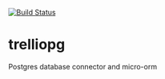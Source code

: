 [![Build Status](https://travis-ci.org/technomaniac/trelliopg.svg?branch=master)](https://travis-ci.org/technomaniac/trelliopg)

# trelliopg
Postgres database connector and micro-orm